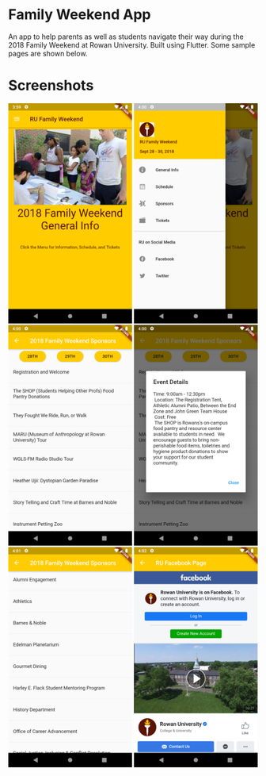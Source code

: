 # Family Weekend App

An app to help parents as well as students navigate their way during the 2018 Family Weekend at Rowan University. Built using Flutter. Some sample pages are shown below. 

# Screenshots
<img src="images/ss1.png" width="250">            <img src="images/ss2.png" width="250">            <img src="images/ss3.png" width="250">
<img src="images/ss4.png" width="250">            <img src="images/ss5.png" width="250">            <img src="images/ss6.png" width="250">

